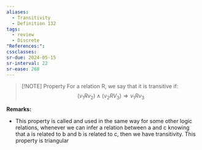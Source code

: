 ```yaml
---
aliases:
  - Transitivity
  - Definition 132
tags:
  - review
  - Discrete
"References:": 
cssclasses:
sr-due: 2024-05-15
sr-interval: 22
sr-ease: 268
---
```


> [!NOTE] Property
> For a relation R, we say that it is transitive if: 
> $$
> (v_1 Rv_2)\land(v_2RV_3) \Rightarrow v_1Rv_3
> $$

**Remarks:**
+ This property is called and used in the same way for some other logic relations, whenever we can infer a relation between a and c knowing that a is related to b and b is related to c, then we have transitivity. This property is triangular

